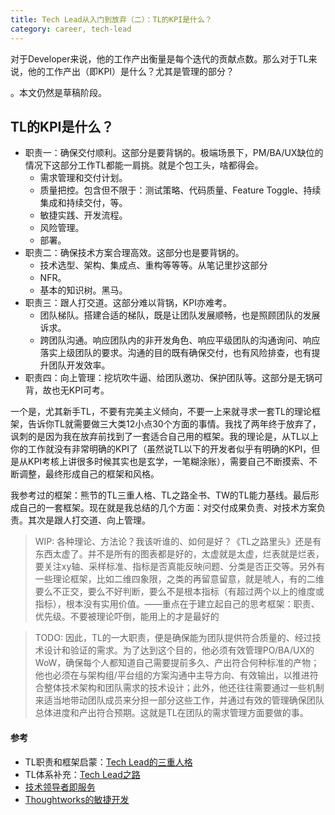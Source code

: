 ```yaml
---
title: Tech Lead从入门到放弃（二）：TL的KPI是什么？
category: career, tech-lead
---
```


对于Developer来说，他的工作产出衡量是每个迭代的贡献点数。那么对于TL来说，他的工作产出（即KPI）是什么？尤其是管理的部分？

<Summary WIP>。本文仍然是草稿阶段。

## TL的KPI是什么？

* 职责一：确保交付顺利。这部分是要背锅的。极端场景下，PM/BA/UX缺位的情况下这部分工作TL都能一肩挑。就是个包工头，啥都得会。
  * 需求管理和交付计划。
  * 质量把控。包含但不限于：测试策略、代码质量、Feature Toggle、持续集成和持续交付，等。
  * 敏捷实践、开发流程。
  * 风险管理。
  * 部署。
* 职责二：确保技术方案合理高效。这部分也是要背锅的。
  * 技术选型、架构、集成点、重构等等等。从笔记里抄这部分
  * NFR。
  * 基本的知识树。黑马。
* 职责三：跟人打交道。这部分难以背锅，KPI亦难考。
  * 团队梯队。搭建合适的梯队，既是让团队发展顺畅，也是照顾团队的发展诉求。
  * 跨团队沟通。响应团队内的非开发角色、响应平级团队的沟通询问、响应落实上级团队的要求。沟通的目的既有确保交付，也有风险排查，也有提升团队开发效率。
* 职责四：向上管理：挖坑吹牛逼、给团队邀功、保护团队等。这部分是无锅可背，故也无KPI可考。

一个是，尤其新手TL，不要有完美主义倾向，不要一上来就寻求一套TL的理论框架，告诉你TL就需要做三大类12小点30个方面的事情。我找了两年终于放弃了，讽刺的是因为我在放弃前找到了一套适合自己用的框架。我的理论是，从TL以上你的工作就没有非常明确的KPI了（虽然说TL以下的开发者似乎有明确的KPI，但是从KPI考核上讲很多时候其实也是玄学，一笔糊涂账），需要自己不断摸索、不断调整，最终形成自己的框架和风格。

我参考过的框架：熊节的TL三重人格、TL之路全书、TW的TL能力基线。最后形成自己的一套框架。现在就是我总结的几个方面：对交付成果负责、对技术方案负责。其次是跟人打交道、向上管理。

> WIP: 各种理论、方法论？我该听谁的、如何是好？《TL之路里头》还是有东西太虚了。并不是所有的图表都是好的，太虚就是太虚，烂表就是烂表，要关注xy轴、采样标准、指标是否真能反映问题、分类是否正交等。另外有一些理论框架，比如二维四象限，之类的再留意留意，就是唬人，有的二维要么不正交，要么不好判断，要么不是根本指标（有超过两个以上的维度或指标），根本没有实用价值。——重点在于建立起自己的思考框架：职责、优先级。不要被理论吓倒，能用上的才是最好的

> TODO: 因此，TL的一大职责，便是确保能为团队提供符合质量的、经过技术设计和验证的需求。为了达到这个目的，他必须有效管理PO/BA/UX的WoW，确保每个人都知道自己需要提前多久、产出符合何种标准的产物；他也必须在与架构组/平台组的方案沟通中主导方向、有效输出，以推进符合整体技术架构和团队需求的技术设计；此外，他还往往需要通过一些机制来适当地带动团队成员来分担一部分这些工作，并通过有效的管理确保团队总体进度和产出符合预期。这就是TL在团队的需求管理方面要做的事。

#### 参考

* TL职责和框架启蒙：[Tech Lead的三重人格](https://insights.thoughtworks.cn/thoughtworks-practice-part8)
* TL体系补充：[Tech Lead之路](https://insights.thoughtworks.cn/tech-lead/)
* [技术领导者即服务](http://gigix.thoughtworkers.org/2017/6/23/tech-lead-as-a-service)
* [Thoughtworks的敏捷开发](https://insights.thoughtworks.cn/agile-development-thoughtworks/)
